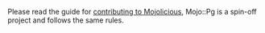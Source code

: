 Please read the guide for [contributing to Mojolicious](http://mojolicious.org/perldoc/Mojolicious/Guides/Contributing), Mojo::Pg is a spin-off project and follows the same rules.
